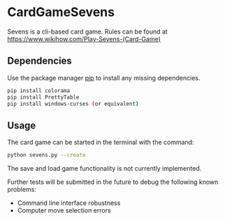 # CardGameSevens

Sevens is a cli-based card game. Rules can be found at https://www.wikihow.com/Play-Sevens-(Card-Game)

## Dependencies

Use the package manager [pip](https://pip.pypa.io/en/stable/) to install any missing dependencies.

```bash
pip install colorama
pip install PrettyTable
pip install windows-curses (or equivalent)
```

## Usage

The card game can be started in the terminal with the command: 
```bash
python sevens.py --create
```

The save and load game functionality is not currently implemented.

Further tests will be submitted in the future to debug the following known problems:
* Command line interface robustness
* Computer move selection errors
